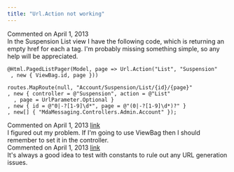 ```yaml
---
title: "Url.Action not working"
---
```

<div id="post1023852" class="discussion-comment op">
   <div class="discussion-header">Commented on 
      <time datetime="2013-04-01T10:40:15.873-07:00" title="2013-04-01T10:40:15.873-07:00">April 1, 2013</time>
   </div>
   <div class="discussion-message">In the Suspension List view I have the following code, which is returning an empty href for each a tag.  I'm probably missing something simple, so any help will be appreciated.<br />
<pre><code>@Html.PagedListPager(Model, page =&gt; Url.Action(&quot;List&quot;, &quot;Suspension&quot;
 , new { ViewBag.id, page }))</code></pre>

<pre><code>routes.MapRoute(null, &quot;Account/Suspension/List/{id}/{page}&quot;
, new { controller = @&quot;Suspension&quot;, action = @&quot;List&quot;
  , page = UrlParameter.Optional }
, new { id = @&quot;0|-?[1-9]\d*&quot;, page = @&quot;(0|-?[1-9]\d*)?&quot; }
, new[] { &quot;MdaMessaging.Controllers.Admin.Account&quot; });</code></pre>

</div>
</div>
<div id="post1023864" class="discussion-comment marked-as-answer">
   <div class="discussion-header">Commented on 
      <time datetime="2013-04-01T11:07:06.59-07:00" title="2013-04-01T11:07:06.59-07:00">April 1, 2013</time> <a href="#post1023864" class="post-link">link</a></div>
   <div class="discussion-message">I figured out my problem.  If I'm going to use ViewBag then I should remember to set it in the controller.<br />
</div>
</div>
<div id="post1023866" class="discussion-comment">
   <div class="discussion-header">Commented on 
      <time datetime="2013-04-01T11:15:00.96-07:00" title="2013-04-01T11:15:00.96-07:00">April 1, 2013</time> <a href="#post1023866" class="post-link">link</a></div>
   <div class="discussion-message">It's always a good idea to test with constants to rule out any URL generation issues.<br />
</div>
</div>